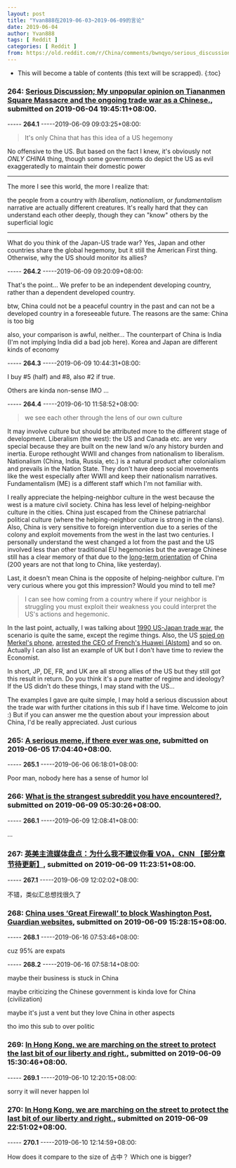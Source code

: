 ```yaml
---
layout: post
title: "Yvan888在2019-06-03~2019-06-09的言论"
date: 2019-06-04
author: Yvan888
tags: [ Reddit ]
categories: [ Reddit ]
from: https://old.reddit.com/r/China/comments/bwnqyo/serious_discussion_my_unpopular_opinion_on/
---
```


* This will become a table of contents (this text will be scrapped).
{:toc}

### 264: [Serious Discussion; My unpopular opinion on Tiananmen Square Massacre and the ongoing trade war as a Chinese.](https://old.reddit.com/r/China/comments/bwnqyo/serious_discussion_my_unpopular_opinion_on/), submitted on 2019-06-04 19:45:11+08:00.

----- __264.1__ -----2019-06-09 09:03:25+08:00:

> It's only China that has this idea of a US hegemony

No offensive to the US. But based on the fact I knew, it's obviously not *ONLY CHINA* thing, though some governments do depict the US as evil exaggeratedly to maintain their domestic power

---

The more I see this world, the more I realize that:

the people from a country with *liberalism*, *nationalism*, or *fundamentalism* narrative are actually different creatures. It's really hard that they can understand each other deeply, though they can "know" others by the superficial logic

---

What do you think of the Japan-US trade war? Yes, Japan and other countries share the global hegemony, but it still the American First thing. Otherwise, why the US should monitor its allies?

----- __264.2__ -----2019-06-09 09:20:09+08:00:

That's the point... We prefer to be an independent developing country, rather than a dependent developed country.

btw, China could not be a peaceful country in the past and can not be a developed country in a foreseeable future. The reasons are the same: China is too big

also, your comparison is awful, neither... The counterpart of China is India (I'm not implying India did a bad job here). Korea and Japan are different kinds of economy

----- __264.3__ -----2019-06-09 10:44:31+08:00:

I buy #5 (half) and #8, also #2 if true.

Others are kinda non-sense IMO ...

----- __264.4__ -----2019-06-10 11:58:52+08:00:

> we see each other through the lens of our own culture

It may involve culture but should be attributed more to the different stage of development. Liberalism (the west): the US and Canada etc. are very special because they are built on the new land w/o any history burden and inertia. Europe rethought WWII and changes from nationalism to liberalism. Nationalism (China, India, Russia, etc.) is a natural product after colonialism and prevails in the Nation State. They don't have deep social movements like the west especially after WWII and keep their nationalism narratives. Fundamentalism (ME) is a different staff which I'm not familiar with. 

I really appreciate the helping-neighbor culture in the west because the west is a mature civil society. China has less level of helping-neighbor culture in the cities. China just escaped from the Chinese patriarchal political culture (where the helping-neighbor culture is strong in the clans). Also, China is very sensitive to foreign intervention due to a series of the colony and exploit movements from the west in the last two centuries. I personally understand the west changed a lot from the past and the US involved less than other traditional EU hegemonies but the average Chinese still has a clear memory of that due to the [long-term orientation](https://www.wikiwand.com/en/Hofstede%27s_cultural_dimensions_theory) of China (200 years are not that long to China, like yesterday).

Last, it doesn't mean China is the opposite of helping-neighbor culture. I'm very curious where you got this impression? Would you mind to tell me?

>  I can see how coming from a country where if your neighbor is struggling you must exploit their weakness you could interpret the US's actions and hegemonic. 

In the last point, actually, I was talking about [1990 US-Japan trade war](https://www.heritage.org/trade/report/us-japan-trade-war-the-opening-battle), the scenario is quite the same, except the regime things. Also, the  US [spied on Merkel's phone](https://www.theguardian.com/us-news/2015/jul/08/nsa-tapped-german-chancellery-decades-wikileaks-claims-merkel), [arrested the CEO of French's Huawei (Alstom)](https://www.bloomberg.com/news/articles/2019-01-15/-the-american-trap-an-executive-s-view-from-a-u-s-prison-cell) and so on. Actually I can also list an example of UK but I don't have time to review the Economist. 

In short, JP, DE, FR, and UK are all strong allies of the US but they still got this result in return. Do you think it's a pure matter of regime and ideology? If the US didn't do these things, I may stand with the US... 

The examples I gave are quite simple, I may hold a serious discussion about the trade war with further citations in this sub if I have time. Welcome to join :) But if you can answer me the question about your impression about China, I'd be really appreciated. Just curious

### 265: [A serious meme, if there ever was one](https://old.reddit.com/r/China/comments/bx0gt0/a_serious_meme_if_there_ever_was_one/), submitted on 2019-06-05 17:04:40+08:00.

----- __265.1__ -----2019-06-06 06:18:01+08:00:

Poor man, nobody here has a sense of humor lol

### 266: [What is the strangest subreddit you have encountered?](https://old.reddit.com/r/AskReddit/comments/byctl2/what_is_the_strangest_subreddit_you_have/), submitted on 2019-06-09 05:30:26+08:00.

----- __266.1__ -----2019-06-09 12:08:41+08:00:

...

### 267: [英美主流媒体盘点：为什么我不建议你看 VOA，CNN 【部分章节待更新】](https://old.reddit.com/r/China_irl/comments/byg2fx/英美主流媒体盘点为什么我不建议你看_voacnn_部分章节待更新/), submitted on 2019-06-09 11:23:51+08:00.

----- __267.1__ -----2019-06-09 12:02:02+08:00:

不错，类似汇总想找很久了

### 268: [China uses ‘Great Firewall’ to block Washington Post, Guardian websites](https://old.reddit.com/r/technology/comments/byhtl3/china_uses_great_firewall_to_block_washington/), submitted on 2019-06-09 15:28:15+08:00.

----- __268.1__ -----2019-06-16 07:53:46+08:00:

cuz 95% are expats

----- __268.2__ -----2019-06-16 07:58:14+08:00:

maybe their business is stuck in China

maybe criticizing the Chinese government is kinda love for China (civilization)

maybe it's just a vent but they love China in other aspects

tho imo this sub to over politic

### 269: [In Hong Kong, we are marching on the street to protect the last bit of our liberty and right.](https://old.reddit.com/r/pics/comments/byhu44/in_hong_kong_we_are_marching_on_the_street_to/), submitted on 2019-06-09 15:30:46+08:00.

----- __269.1__ -----2019-06-10 12:20:15+08:00:

sorry it will never happen lol

### 270: [In Hong Kong, we are marching on the street to protect the last bit of our liberty and right.](https://old.reddit.com/r/China/comments/bykypl/in_hong_kong_we_are_marching_on_the_street_to/), submitted on 2019-06-09 22:51:02+08:00.

----- __270.1__ -----2019-06-10 12:14:59+08:00:

How does it compare to the size of 占中？ Which one is bigger?

